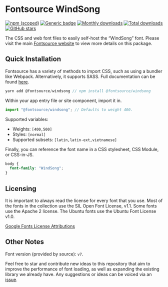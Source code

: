 # Fontsource WindSong

[![npm (scoped)](https://img.shields.io/npm/v/@fontsource/windsong?color=brightgreen)](https://www.npmjs.com/package/@fontsource/windsong) [![Generic badge](https://img.shields.io/badge/fontsource-passing-brightgreen)](https://github.com/fontsource/fontsource) [![Monthly downloads](https://badgen.net/npm/dm/@fontsource/windsong)](https://github.com/fontsource/fontsource) [![Total downloads](https://badgen.net/npm/dt/@fontsource/windsong)](https://github.com/fontsource/fontsource) [![GitHub stars](https://img.shields.io/github/stars/fontsource/fontsource.svg?style=social&label=Star)](https://github.com/fontsource/fontsource/stargazers)

The CSS and web font files to easily self-host the “WindSong” font. Please visit the main [Fontsource website](https://fontsource.org/fonts/windsong) to view more details on this package.

## Quick Installation

Fontsource has a variety of methods to import CSS, such as using a bundler like Webpack. Alternatively, it supports SASS. Full documentation can be found [here](https://fontsource.org/docs/introduction).

```javascript
yarn add @fontsource/windsong // npm install @fontsource/windsong
```

Within your app entry file or site component, import it in.

```javascript
import "@fontsource/windsong"; // Defaults to weight 400.
```

Supported variables:

- Weights: `[400,500]`
- Styles: `[normal]`
- Supported subsets: `[latin,latin-ext,vietnamese]`

Finally, you can reference the font name in a CSS stylesheet, CSS Module, or CSS-in-JS.

```css
body {
  font-family: "WindSong";
}
```

## Licensing

It is important to always read the license for every font that you use.
Most of the fonts in the collection use the SIL Open Font License, v1.1. Some fonts use the Apache 2 license. The Ubuntu fonts use the Ubuntu Font License v1.0.

[Google Fonts License Attributions](https://fonts.google.com/attribution)

## Other Notes

Font version (provided by source): `v7`.

Feel free to star and contribute new ideas to this repository that aim to improve the performance of font loading, as well as expanding the existing library we already have. Any suggestions or ideas can be voiced via an [issue](https://github.com/fontsource/fontsource/issues).

